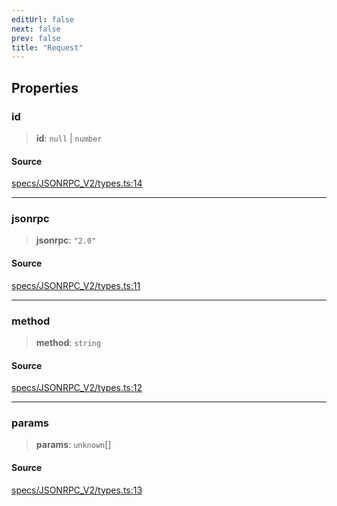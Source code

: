 ```yaml
---
editUrl: false
next: false
prev: false
title: "Request"
---
```


## Properties

### id

> **id**: `null` \| `number`

#### Source

[specs/JSONRPC\_V2/types.ts:14](https://github.com/chord-ts/rpc/blob/d3d88c3/src/specs/JSONRPC_V2/types.ts#L14)

***

### jsonrpc

> **jsonrpc**: `"2.0"`

#### Source

[specs/JSONRPC\_V2/types.ts:11](https://github.com/chord-ts/rpc/blob/d3d88c3/src/specs/JSONRPC_V2/types.ts#L11)

***

### method

> **method**: `string`

#### Source

[specs/JSONRPC\_V2/types.ts:12](https://github.com/chord-ts/rpc/blob/d3d88c3/src/specs/JSONRPC_V2/types.ts#L12)

***

### params

> **params**: `unknown`[]

#### Source

[specs/JSONRPC\_V2/types.ts:13](https://github.com/chord-ts/rpc/blob/d3d88c3/src/specs/JSONRPC_V2/types.ts#L13)
